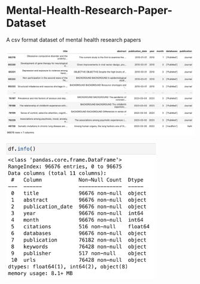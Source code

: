 # Mental-Health-Research-Paper-Dataset
A csv format dataset of mental health research papers


![dataframe screenshot](mental-data.png)

<!-- ![data info screenshot](df_info.png) -->

<img src="df_info.png" alt="mypic" style="width:400px;"/>
